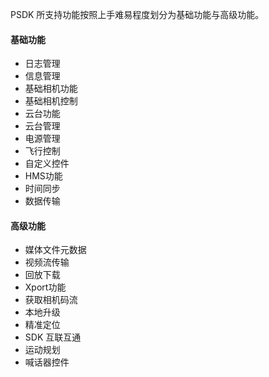 PSDK 所支持功能按照上手难易程度划分为基础功能与高级功能。

#### 基础功能
* 日志管理
* 信息管理
* 基础相机功能
* 基础相机控制
* 云台功能
* 云台管理
* 电源管理
* 飞行控制
* 自定义控件
* HMS功能
* 时间同步
* 数据传输


#### 高级功能
* 媒体文件元数据
* 视频流传输
* 回放下载
* Xport功能
* 获取相机码流
* 本地升级
* 精准定位
* SDK 互联互通
* 运动规划
* 喊话器控件